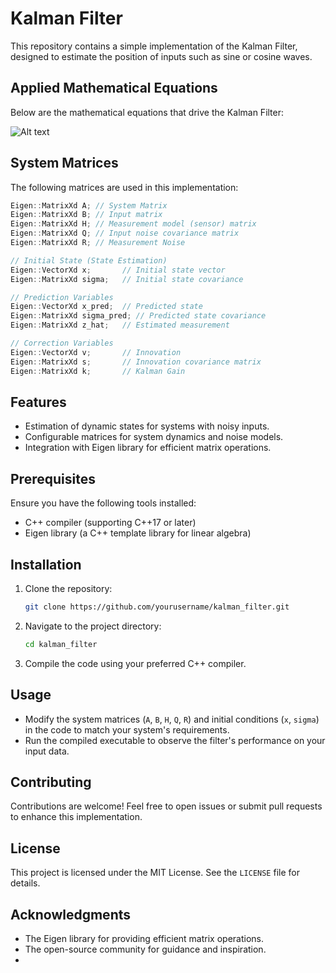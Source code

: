 # Kalman Filter

This repository contains a simple implementation of the Kalman Filter, designed to estimate the position of inputs such as sine or cosine waves.

## Applied Mathematical Equations

Below are the mathematical equations that drive the Kalman Filter:

![Alt text]()

## System Matrices

The following matrices are used in this implementation:

```cpp
Eigen::MatrixXd A; // System Matrix
Eigen::MatrixXd B; // Input matrix
Eigen::MatrixXd H; // Measurement model (sensor) matrix
Eigen::MatrixXd Q; // Input noise covariance matrix
Eigen::MatrixXd R; // Measurement Noise

// Initial State (State Estimation)
Eigen::VectorXd x;       // Initial state vector
Eigen::MatrixXd sigma;   // Initial state covariance

// Prediction Variables
Eigen::VectorXd x_pred;  // Predicted state
Eigen::MatrixXd sigma_pred; // Predicted state covariance
Eigen::MatrixXd z_hat;   // Estimated measurement

// Correction Variables
Eigen::VectorXd v;       // Innovation
Eigen::MatrixXd s;       // Innovation covariance matrix
Eigen::MatrixXd k;       // Kalman Gain
```

## Features

- Estimation of dynamic states for systems with noisy inputs.
- Configurable matrices for system dynamics and noise models.
- Integration with Eigen library for efficient matrix operations.

## Prerequisites

Ensure you have the following tools installed:

- C++ compiler (supporting C++17 or later)
- Eigen library (a C++ template library for linear algebra)

## Installation

1. Clone the repository:
   ```bash
   git clone https://github.com/yourusername/kalman_filter.git
   ```
2. Navigate to the project directory:
   ```bash
   cd kalman_filter
   ```
3. Compile the code using your preferred C++ compiler.

## Usage

- Modify the system matrices (`A`, `B`, `H`, `Q`, `R`) and initial conditions (`x`, `sigma`) in the code to match your system's requirements.
- Run the compiled executable to observe the filter's performance on your input data.

## Contributing

Contributions are welcome! Feel free to open issues or submit pull requests to enhance this implementation.

## License

This project is licensed under the MIT License. See the `LICENSE` file for details.

## Acknowledgments

- The Eigen library for providing efficient matrix operations.
- The open-source community for guidance and inspiration.
-
